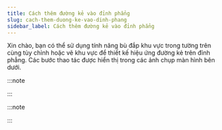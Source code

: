 ```yaml
---
title: Cách thêm đường kẻ vào đỉnh phẳng
slug: cach-them-duong-ke-vao-dinh-phang
sidebar_label: Cách thêm đường kẻ vào đỉnh phẳng
---
```


Xin chào, bạn có thể sử dụng tính năng bù đắp khu vực trong tường trên cùng tùy chỉnh hoặc vẽ khu vực để thiết kế hiệu ứng đường kẻ trên đỉnh phẳng. Các bước thao tác được hiển thị trong các ảnh chụp màn hình bên dưới.

:::note









:::

:::note





:::